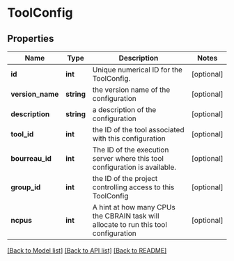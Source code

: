 # ToolConfig

## Properties
Name | Type | Description | Notes
------------ | ------------- | ------------- | -------------
**id** | **int** | Unique numerical ID for the ToolConfig. | [optional] 
**version_name** | **string** | the version name of the configuration | [optional] 
**description** | **string** | a description of the configuration | [optional] 
**tool_id** | **int** | the ID of the tool associated with this configuration | [optional] 
**bourreau_id** | **int** | The ID of the execution server where this tool configuration is available. | [optional] 
**group_id** | **int** | the ID of the project controlling access to this ToolConfig | [optional] 
**ncpus** | **int** | A hint at how many CPUs the CBRAIN task will allocate to run this tool configuration | [optional] 

[[Back to Model list]](../README.md#documentation-for-models) [[Back to API list]](../README.md#documentation-for-api-endpoints) [[Back to README]](../README.md)


